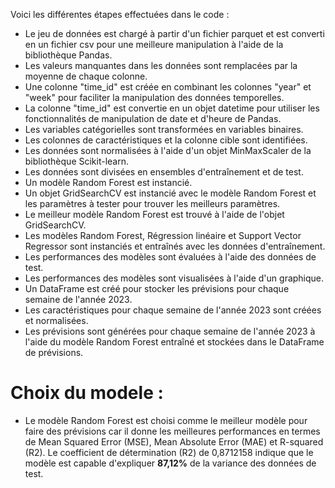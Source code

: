 Voici les différentes étapes effectuées dans le code :

* Le jeu de données est chargé à partir d'un fichier parquet et est converti en un fichier csv pour une meilleure manipulation à l'aide de la bibliothèque Pandas.
* Les valeurs manquantes dans les données sont remplacées par la moyenne de chaque colonne.
* Une colonne "time_id" est créée en combinant les colonnes "year" et "week" pour faciliter la manipulation des données temporelles.
* La colonne "time_id" est convertie en un objet datetime pour utiliser les fonctionnalités de manipulation de date et d'heure de Pandas.
* Les variables catégorielles sont transformées en variables binaires.
* Les colonnes de caractéristiques et la colonne cible sont identifiées.
* Les données sont normalisées à l'aide d'un objet MinMaxScaler de la bibliothèque Scikit-learn.
* Les données sont divisées en ensembles d'entraînement et de test.
* Un modèle Random Forest est instancié.
* Un objet GridSearchCV est instancié avec le modèle Random Forest et les paramètres à tester pour trouver les meilleurs paramètres.
* Le meilleur modèle Random Forest est trouvé à l'aide de l'objet GridSearchCV.
* Les modèles Random Forest, Régression linéaire et Support Vector Regressor sont instanciés et entraînés avec les données d'entraînement.
* Les performances des modèles sont évaluées à l'aide des données de test.
* Les performances des modèles sont visualisées à l'aide d'un graphique.
* Un DataFrame est créé pour stocker les prévisions pour chaque semaine de l'année 2023.
* Les caractéristiques pour chaque semaine de l'année 2023 sont créées et normalisées.
* Les prévisions sont générées pour chaque semaine de l'année 2023 à l'aide du modèle Random Forest entraîné et stockées dans le DataFrame de prévisions.

# Choix du modele :

* Le modèle Random Forest est choisi comme le meilleur modèle pour faire des prévisions car il donne les meilleures performances en termes de Mean Squared Error (MSE), Mean Absolute Error (MAE) et R-squared (R2). Le coefficient de détermination (R2) de 0,8712158 indique que le modèle est capable d'expliquer **87,12%** de la variance des données de test.





